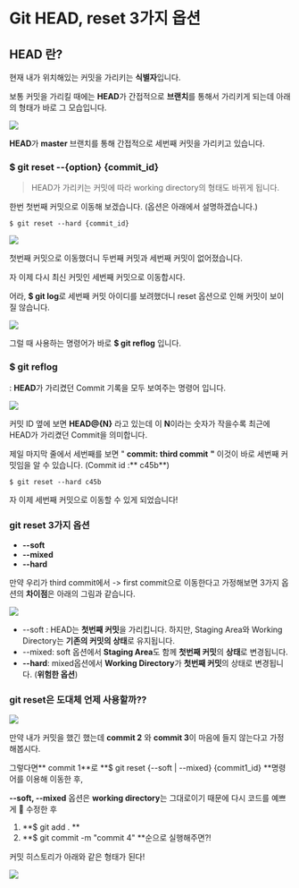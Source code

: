 # Git HEAD, reset 3가지 옵션



## HEAD 란?

현재 내가 위치해있는 커밋을 가리키는 **식별자**입니다.

보통 커밋을 가리킬 때에는 **HEAD**가 간접적으로  **브랜치**를 통해서 가리키게 되는데 아래의 형태가 바로 그 모습입니다.

![](https://blog.kakaocdn.net/dn/yJt30/btq9R4F69V8/rjgrPmzbWLsQnHcuDpFFmK/img.png)

**HEAD**가 **master** 브랜치를 통해 간접적으로 세번째 커밋을 가리키고 있습니다.

### $ git reset --{option} {commit\_id}

> HEAD가 가리키는 커밋에 따라 working directory의 형태도 바뀌게 됩니다.

한번 첫번째 커밋으로 이동해 보겠습니다. (옵션은 아래에서 설명하겠습니다.)

```git
$ git reset --hard {commit_id}
```

![](https://blog.kakaocdn.net/dn/Nj9yC/btq9OxbqvE4/tE6r6itrUZZM68Jl39U7Z1/img.png)

첫번째 커밋으로 이동했더니 두번째 커밋과 세번째 커밋이 없어졌습니다.

자 이제 다시 최신 커밋인 세번째 커밋으로 이동합시다.

어라, **$ git log**로 세번째 커밋 아이디를 보려했더니 reset 옵션으로 인해 커밋이 보이질 않습니다.

![](https://t1.daumcdn.net/keditor/emoticon/friends1/large/017.gif)

그럴 때 사용하는 명령어가 바로 **$ git reflog** 입니다.

### $ git reflog

: **HEAD**가 가리켰던 Commit 기록을 모두 보여주는 명령어 입니다.

![](https://blog.kakaocdn.net/dn/b5Td1W/btq9WquQnuQ/XkGuY4EvXoOVwGOElXn631/img.png)

커밋 ID 옆에 보면 **HEAD@{N}** 라고 있는데 이 **N**이라는 숫자가 작을수록 최근에 HEAD가 가리켰던 Commit을 의미합니다.

제일 마지막 줄에서 세번째를 보면 " **commit: third commit** **"** 이것이 바로 세번째 커밋임을 알 수 있습니다. (Commit id :** c45b**)

```
$ git reset --hard c45b
```

자 이제 세번째 커밋으로 이동할 수 있게 되었습니다!

### git reset 3가지 옵션

* **--soft**
* **--mixed**
* **--hard**

만약 우리가 third commit에서 -> first commit으로 이동한다고 가정해보면 3가지 옵션의 **차이점**은 아래의 그림과 같습니다.

![](https://blog.kakaocdn.net/dn/q3OBY/btq9ReWxGX2/GOBqAWT4YF3CQDchw6MmT0/img.png)

* \--soft : HEAD는 **첫번째 커밋**을 가리킵니다. 하지만, Staging Area와 Working Directory는 **기존의 커밋의 상태**로 유지됩니다.
* \--mixed: soft 옵션에서 **Staging Area**도 함께 **첫번째 커밋**의 **상태**로 변경됩니다.
* **--hard**: mixed옵션에서 **Working Directory**가 **첫번째 커밋**의 상태로 변경됩니다. (**위험한 옵션**)

### git reset은 도대체 언제 사용할까??

![](https://blog.kakaocdn.net/dn/bNUhtt/btq9VkPc3Hr/O1hQC6B9zYQIjzprD8y54k/img.png)

만약 내가 커밋을 했긴 했는데 **commit 2** 와 **commit 3**이 마음에 들지 않는다고 가정해봅시다.

그렇다면** commit 1**로 **$ git reset {--soft | --mixed} {commit1\_id} **명령어를 이용해 이동한 후,

**--soft, --mixed** 옵션은 **working directory**는 그대로이기 때문에 다시 코드를 예쁘게 🌈 수정한 후&#x20;

1. **$ git add . **
2. **$ git commit -m "commit 4" **순으로 실행해주면?!&#x20;

커밋 히스토리가 아래와 같은 형태가 된다!

![](https://blog.kakaocdn.net/dn/S8jzd/btq9NQI4yNH/cDCjwFTxIa3GYYtwSiVrN1/img.png)
